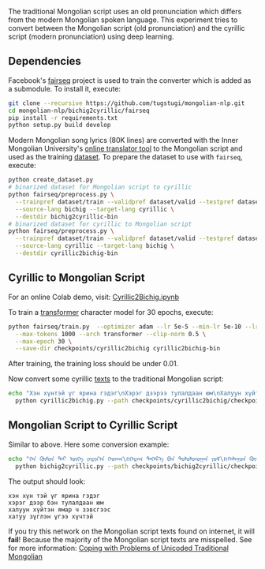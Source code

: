 The traditional Mongolian script uses an old pronunciation which differs
from the modern Mongolian spoken language. This experiment tries to convert
between the Mongolian script (old pronunciation) and the cyrillic script (modern pronunciation)
using deep learning.


## Dependencies
Facebook's [fairseq](https://github.com/pytorch/fairseq) project is used to train the converter
which is added as a submodule. To install it, execute:
```bash
git clone --recursive https://github.com/tugstugi/mongolian-nlp.git
cd mongolian-nlp/bichig2cyrillic/fairseq
pip install -r requirements.txt
python setup.py build develop
```

Modern Mongolian song lyrics (80K lines) are converted with
the Inner Mongolian University's [online translator tool](http://trans.mglip.com/EnglishC2T.aspx)
to the Mongolian script and used as the training [dataset](lyrics.txt.gz).
To prepare the dataset to use with `fairseq`, execute:
```bash
python create_dataset.py
# binarized dataset for Mongolian script to cyrillic
python fairseq/preprocess.py \
  --trainpref dataset/train --validpref dataset/valid --testpref dataset/test \
  --source-lang bichig --target-lang cyrillic \
  --destdir bichig2cyrillic-bin
# binarized dataset for cyrillic to Mongolian script
python fairseq/preprocess.py \
  --trainpref dataset/train --validpref dataset/valid --testpref dataset/test \
  --source-lang cyrillic --target-lang bichig \
  --destdir cyrillic2bichig-bin
```

## Cyrillic to Mongolian Script
For an online Colab demo, visit: [Cyrillic2Bichig.ipynb](https://colab.research.google.com/github/tugstugi/mongolian-nlp/blob/master/bichig2cyrillic/notebooks/Cyrillic2Bichig.ipynb)

To train a [transformer](https://arxiv.org/abs/1706.03762) character model for 30 epochs, execute:
```bash
python fairseq/train.py  --optimizer adam --lr 5e-5 --min-lr 5e-10 --lr-shrink 0.5 \
  --max-tokens 1000 --arch transformer --clip-norm 0.5 \
  --max-epoch 30 \
  --save-dir checkpoints/cyrillic2bichig cyrillic2bichig-bin
```
After training, the training loss should be under 0.01.

Now convert some cyrillic [texts](http://dovchoo_93.blog.gogo.mn/read/entry47697) to the traditional Mongolian script:
```bash
echo "Хэн хүнтэй үг ярина гэдэг\nХэрэг дээрээ тулалдаан юм\nХалуун хүйтэн ямар ч зэвсгээс\nХатуу зөөлөн үг хүчтэй" | \
  python cyrillic2bichig.py --path checkpoints/cyrillic2bichig/checkpoint_best.pt cyrillic2bichig-bin
```

## Mongolian Script to Cyrillic Script

Similar to above. Here some conversion example:
```bash
echo "ᠬᠡᠨ ᠬᠦᠮᠦᠨ ᠲᠡᠢ ᠦᠭᠡ ᠶᠠᠷᠢᠨ᠎ᠠ ᠭᠡᠳᠡᠭ\nᠬᠡᠷᠡᠭ ᠳᠡᠭᠡᠷ᠎ᠡ ᠪᠡᠨ ᠲᠤᠯᠤᠯᠳᠤᠭᠠᠨ ᠶᠤᠮ\nᠬᠠᠯᠠᠭᠤᠨ ᠬᠦᠢᠲᠡᠨ ᠶᠠᠮᠠᠷ ᠴᠤ ᠵᠡᠪᠰᠡᠭ ᠡᠴᠡ\nᠬᠠᠲᠠᠭᠤ ᠵᠦᠭᠡᠯᠡᠨ ᠦᠭᠡ ᠬᠦᠴᠦᠲᠡᠢ" | \
  python bichig2cyrillic.py --path checkpoints/bichig2cyrillic/checkpoint_best.pt bichig2cyrillic-bin 
```
The output should look:
```
хэн хүн тэй үг ярина гэдэг
хэрэг дээр бэн тулалдаан юм
халуун хүйтэн ямар ч зэвсгээс
хатуу зүглэн үгээ хүчтэй
```
If you try this network on the Mongolian script texts found on internet, it will **fail**! Because the majority of the Mongolian script texts are misspelled. See for more information: [Coping with Problems of Unicoded Traditional
Mongolian](http://www.cips-cl.org/static/anthology/CCL-2016/CCL-16-075.pdf)

